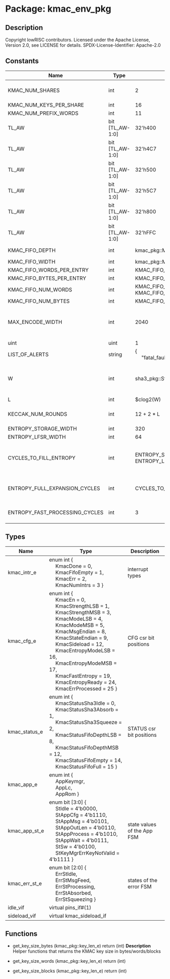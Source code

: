 # Package: kmac_env_pkg

## Description

Copyright lowRISC contributors.
 Licensed under the Apache License, Version 2.0, see LICENSE for details.
 SPDX-License-Identifier: Apache-2.0
 

## Constants

| Name                           | Type            | Value                                               | Description                                                                                                |
| ------------------------------ | --------------- | --------------------------------------------------- | ---------------------------------------------------------------------------------------------------------- |
| KMAC_NUM_SHARES                | int             | 2                                                   | parameters max number of shares in design                                                                  |
| KMAC_NUM_KEYS_PER_SHARE        | int             | 16                                                  |                                                                                                            |
| KMAC_NUM_PREFIX_WORDS          | int             | 11                                                  |                                                                                                            |
| TL_AW                          | bit [TL_AW-1:0] | 32'h400                                             | share1 of the 1600-bit KMAC state memory                                                                   |
| TL_AW                          | bit [TL_AW-1:0] | 32'h4C7                                             |                                                                                                            |
| TL_AW                          | bit [TL_AW-1:0] | 32'h500                                             | share2 of the 1600-bit KMAC state memory                                                                   |
| TL_AW                          | bit [TL_AW-1:0] | 32'h5C7                                             |                                                                                                            |
| TL_AW                          | bit [TL_AW-1:0] | 32'h800                                             | base and end addresses of the KAMC message FIFO.                                                           |
| TL_AW                          | bit [TL_AW-1:0] | 32'hFFC                                             |                                                                                                            |
| KMAC_FIFO_DEPTH                | int             | kmac_pkg::MsgFifoDepth                              | width and depth of the msgfifo                                                                             |
| KMAC_FIFO_WIDTH                | int             | kmac_pkg::MsgWidth                                  |                                                                                                            |
| KMAC_FIFO_WORDS_PER_ENTRY      | int             | KMAC_FIFO_WIDTH / TL_DW                             |                                                                                                            |
| KMAC_FIFO_BYTES_PER_ENTRY      | int             | KMAC_FIFO_WIDTH / 8                                 |                                                                                                            |
| KMAC_FIFO_NUM_WORDS            | int             | KMAC_FIFO_DEPTH * KMAC_FIFO_WORDS_PER_ENTRY         |                                                                                                            |
| KMAC_FIFO_NUM_BYTES            | int             | KMAC_FIFO_NUM_WORDS * 4                             |                                                                                                            |
| MAX_ENCODE_WIDTH               | int             | 2040                                                | Represents the max bit-width of some value to be encoded with either `right_encode()` or `left_encode()`.  |
| uint                           | uint            | 1                                                   | alerts                                                                                                     |
| LIST_OF_ALERTS                 | string          | {<br><span style="padding-left:20px">"fatal_fault"} |                                                                                                            |
| W                              | int             | sha3_pkg::StateW / 25                               | sha3_pkg::StateW = 1600 -> represents width of Keccak state keccak datapath (lane) size                    |
| L                              | int             | $clog2(W)                                           | log_2(W)                                                                                                   |
| KECCAK_NUM_ROUNDS              | int             | 12 + 2 * L                                          | number of rounds performed by keccak logic                                                                 |
| ENTROPY_STORAGE_WIDTH          | int             | 320                                                 |                                                                                                            |
| ENTROPY_LFSR_WIDTH             | int             | 64                                                  |                                                                                                            |
| CYCLES_TO_FILL_ENTROPY         | int             | ENTROPY_STORAGE_WIDTH / ENTROPY_LFSR_WIDTH          | After seeding lfsr, internal entropy_storage is filled up in 5 cycles, ENTROPY_LFSR_WIDTH bits per cycles  |
| ENTROPY_FULL_EXPANSION_CYCLES  | int             | CYCLES_TO_FILL_ENTROPY + 2                          | 7 cycles total:                                     5 cycles        + 2 cycles (latch/consume entropy)     |
| ENTROPY_FAST_PROCESSING_CYCLES | int             | 3                                                   | 3 cycles total:                         1 cycle, entropy is reused + 2 cycles (latch/consume)              |
## Types

| Name          | Type                                                                                                                                                                                                                                                                                                                                                                                                                                                                                                                                                                                                                                                                                                                                                                                                                       | Description                  |
| ------------- | -------------------------------------------------------------------------------------------------------------------------------------------------------------------------------------------------------------------------------------------------------------------------------------------------------------------------------------------------------------------------------------------------------------------------------------------------------------------------------------------------------------------------------------------------------------------------------------------------------------------------------------------------------------------------------------------------------------------------------------------------------------------------------------------------------------------------- | ---------------------------- |
| kmac_intr_e   | enum int {<br><span style="padding-left:20px">     KmacDone = 0,<br><span style="padding-left:20px">     KmacFifoEmpty = 1,<br><span style="padding-left:20px">     KmacErr = 2,<br><span style="padding-left:20px">     KmacNumIntrs = 3   }                                                                                                                                                                                                                                                                                                                                                                                                                                                                                                                                                                              | interrupt types              |
| kmac_cfg_e    | enum int {<br><span style="padding-left:20px">     KmacEn = 0,<br><span style="padding-left:20px">     KmacStrengthLSB = 1,<br><span style="padding-left:20px">     KmacStrengthMSB = 3,<br><span style="padding-left:20px">     KmacModeLSB = 4,<br><span style="padding-left:20px">     KmacModeMSB = 5,<br><span style="padding-left:20px"> KmacMsgEndian = 8,<br><span style="padding-left:20px">     KmacStateEndian = 9,<br><span style="padding-left:20px">     KmacSideload = 12,<br><span style="padding-left:20px">     KmacEntropyModeLSB = 16,<br><span style="padding-left:20px">     KmacEntropyModeMSB = 17,<br><span style="padding-left:20px">     KmacFastEntropy = 19,<br><span style="padding-left:20px">     KmacEntropyReady = 24,<br><span style="padding-left:20px">     KmacErrProcessed = 25   } | CFG csr bit positions        |
| kmac_status_e | enum int {<br><span style="padding-left:20px">     KmacStatusSha3Idle = 0,<br><span style="padding-left:20px">     KmacStatusSha3Absorb = 1,<br><span style="padding-left:20px">     KmacStatusSha3Squeeze = 2,<br><span style="padding-left:20px">     KmacStatusFifoDepthLSB = 8,<br><span style="padding-left:20px">     KmacStatusFifoDepthMSB = 12,<br><span style="padding-left:20px">     KmacStatusFifoEmpty = 14,<br><span style="padding-left:20px">     KmacStatusFifoFull = 15   }                                                                                                                                                                                                                                                                                                                             | STATUS csr bit positions     |
| kmac_app_e    | enum int {<br><span style="padding-left:20px">     AppKeymgr,<br><span style="padding-left:20px">     AppLc,<br><span style="padding-left:20px">     AppRom   }                                                                                                                                                                                                                                                                                                                                                                                                                                                                                                                                                                                                                                                            |                              |
| kmac_app_st_e | enum bit [3:0] {<br><span style="padding-left:20px">     StIdle                  = 4'b0000,<br><span style="padding-left:20px">     StAppCfg                = 4'b1110,<br><span style="padding-left:20px">     StAppMsg                = 4'b0101,<br><span style="padding-left:20px">     StAppOutLen             = 4'b0110,<br><span style="padding-left:20px">     StAppProcess            = 4'b1010,<br><span style="padding-left:20px">     StAppWait               = 4'b0111,<br><span style="padding-left:20px">     StSw                    = 4'b0100,<br><span style="padding-left:20px">     StKeyMgrErrKeyNotValid  = 4'b1111   }                                                                                                                                                                                | state values of the App FSM  |
| kmac_err_st_e | enum bit [2:0] {<br><span style="padding-left:20px">     ErrStIdle,<br><span style="padding-left:20px">     ErrStMsgFeed,<br><span style="padding-left:20px">     ErrStProcessing,<br><span style="padding-left:20px">     ErrStAbsorbed,<br><span style="padding-left:20px">     ErrStSqueezing   }                                                                                                                                                                                                                                                                                                                                                                                                                                                                                                                       | states of the error FSM      |
| idle_vif      | virtual pins_if#(1)                                                                                                                                                                                                                                                                                                                                                                                                                                                                                                                                                                                                                                                                                                                                                                                                        |                              |
| sideload_vif  | virtual kmac_sideload_if                                                                                                                                                                                                                                                                                                                                                                                                                                                                                                                                                                                                                                                                                                                                                                                                   |                              |
## Functions
- get_key_size_bytes <font id="function_arguments">(kmac_pkg::key_len_e)</font> <font id="function_return">return (int)</font>
**Description**
Helper functions that returns the KMAC key size in bytes/words/blocks

- get_key_size_words <font id="function_arguments">(kmac_pkg::key_len_e)</font> <font id="function_return">return (int)</font>
- get_key_size_blocks <font id="function_arguments">(kmac_pkg::key_len_e)</font> <font id="function_return">return (int)</font>
